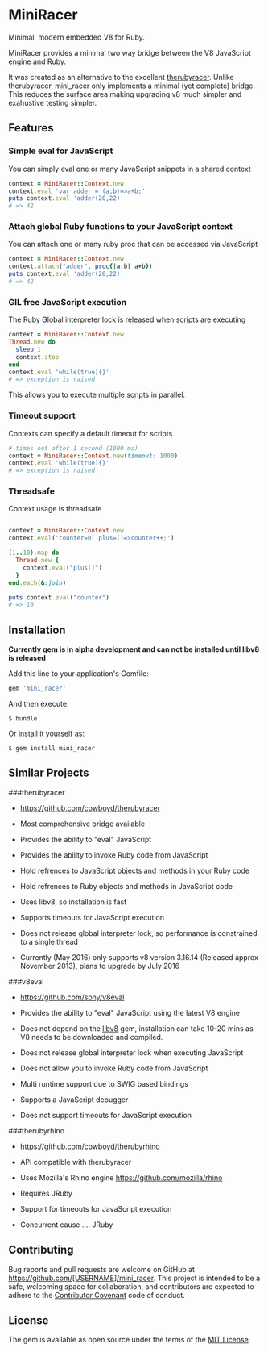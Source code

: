 # MiniRacer

Minimal, modern embedded V8 for Ruby.

MiniRacer provides a minimal two way bridge between the V8 JavaScript engine and Ruby.

It was created as an alternative to the excellent [therubyracer](https://github.com/cowboyd/therubyracer). Unlike therubyracer, mini_racer only implements a minimal (yet complete) bridge. This reduces the surface area making upgrading v8 much simpler and exahustive testing simpler.

## Features

### Simple eval for JavaScript

You can simply eval one or many JavaScript snippets in a shared context

```ruby
context = MiniRacer::Context.new
context.eval 'var adder = (a,b)=>a+b;'
puts context.eval 'adder(20,22)'
# => 42
```

### Attach global Ruby functions to your JavaScript context

You can attach one or many ruby proc that can be accessed via JavaScript

```ruby
context = MiniRacer::Context.new
context.attach("adder", proc{|a,b| a+b})
puts context.eval 'adder(20,22)'
# => 42
```

### GIL free JavaScript execution

The Ruby Global interpreter lock is released when scripts are executing

```ruby
context = MiniRacer::Context.new
Thread.new do
  sleep 1
  context.stop
end
context.eval 'while(true){}'
# => exception is raised
```

This allows you to execute multiple scripts in parallel.

### Timeout support

Contexts can specify a default timeout for scripts

```ruby
# times out after 1 second (1000 ms)
context = MiniRacer::Context.new(timeout: 1000)
context.eval 'while(true){}'
# => exception is raised
```

### Threadsafe

Context usage is threadsafe

```ruby

context = MiniRacer::Context.new
context.eval('counter=0; plus=()=>counter++;')

(1..10).map do
  Thread.new {
    context.eval("plus()")
  }
end.each(&:join)

puts context.eval("counter")
# => 10

```

## Installation

**Currently gem is in alpha development and can not be installed until libv8 is released**

Add this line to your application's Gemfile:

```ruby
gem 'mini_racer'
```

And then execute:

    $ bundle

Or install it yourself as:

    $ gem install mini_racer

## Similar Projects

###therubyracer

- https://github.com/cowboyd/therubyracer

- Most comprehensive bridge available

- Provides the ability to "eval" JavaScript

- Provides the ability to invoke Ruby code from JavaScript

- Hold refrences to JavaScript objects and methods in your Ruby code

- Hold refrences to Ruby objects and methods in JavaScript code

- Uses libv8, so installation is fast

- Supports timeouts for JavaScript execution

- Does not release global interpreter lock, so performance is constrained to a single thread

- Currently (May 2016) only supports v8 version 3.16.14 (Released approx November 2013), plans to upgrade by July 2016


###v8eval

- https://github.com/sony/v8eval

- Provides the ability to "eval" JavaScript using the latest V8 engine

- Does not depend on the [libv8](https://github.com/cowboyd/libv8) gem, installation can take 10-20 mins as V8 needs to be downloaded and compiled.

- Does not release global interpreter lock when executing JavaScript

- Does not allow you to invoke Ruby code from JavaScript

- Multi runtime support due to SWIG based bindings

- Supports a JavaScript debugger

- Does not support timeouts for JavaScript execution


###therubyrhino

- https://github.com/cowboyd/therubyrhino

- API compatible with therubyracer

- Uses Mozilla's Rhino engine https://github.com/mozilla/rhino

- Requires JRuby

- Support for timeouts for JavaScript execution

- Concurrent cause .... JRuby


## Contributing

Bug reports and pull requests are welcome on GitHub at https://github.com/[USERNAME]/mini_racer. This project is intended to be a safe, welcoming space for collaboration, and contributors are expected to adhere to the [Contributor Covenant](http://contributor-covenant.org) code of conduct.


## License

The gem is available as open source under the terms of the [MIT License](http://opensource.org/licenses/MIT).

